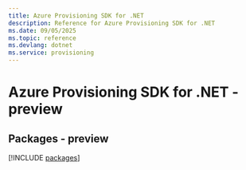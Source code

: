 ```yaml
---
title: Azure Provisioning SDK for .NET
description: Reference for Azure Provisioning SDK for .NET
ms.date: 09/05/2025
ms.topic: reference
ms.devlang: dotnet
ms.service: provisioning
---
```

# Azure Provisioning SDK for .NET - preview
## Packages - preview
[!INCLUDE [packages](provisioning-index.md)]